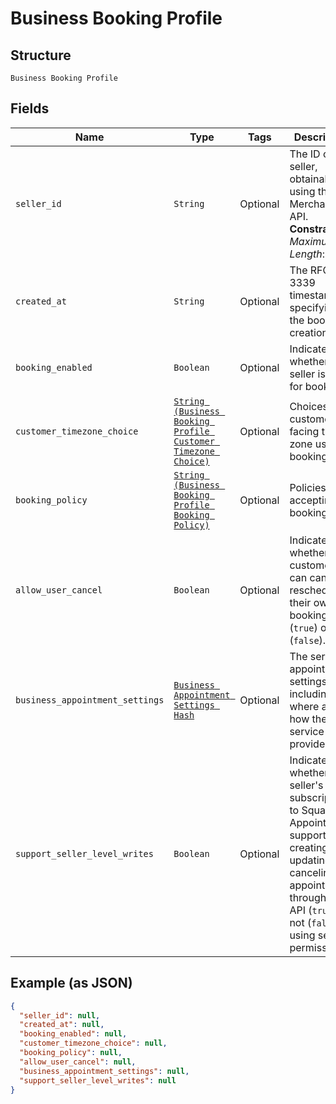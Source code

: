 
# Business Booking Profile

## Structure

`Business Booking Profile`

## Fields

| Name | Type | Tags | Description |
|  --- | --- | --- | --- |
| `seller_id` | `String` | Optional | The ID of the seller, obtainable using the Merchants API.<br>**Constraints**: *Maximum Length*: `32` |
| `created_at` | `String` | Optional | The RFC 3339 timestamp specifying the booking's creation time. |
| `booking_enabled` | `Boolean` | Optional | Indicates whether the seller is open for booking. |
| `customer_timezone_choice` | [`String (Business Booking Profile Customer Timezone Choice)`](../../doc/models/business-booking-profile-customer-timezone-choice.md) | Optional | Choices of customer-facing time zone used for bookings. |
| `booking_policy` | [`String (Business Booking Profile Booking Policy)`](../../doc/models/business-booking-profile-booking-policy.md) | Optional | Policies for accepting bookings. |
| `allow_user_cancel` | `Boolean` | Optional | Indicates whether customers can cancel or reschedule their own bookings (`true`) or not (`false`). |
| `business_appointment_settings` | [`Business Appointment Settings Hash`](../../doc/models/business-appointment-settings.md) | Optional | The service appointment settings, including where and how the service is provided. |
| `support_seller_level_writes` | `Boolean` | Optional | Indicates whether the seller's subscription to Square Appointments supports creating, updating or canceling an appointment through the API (`true`) or not (`false`) using seller permission. |

## Example (as JSON)

```json
{
  "seller_id": null,
  "created_at": null,
  "booking_enabled": null,
  "customer_timezone_choice": null,
  "booking_policy": null,
  "allow_user_cancel": null,
  "business_appointment_settings": null,
  "support_seller_level_writes": null
}
```

